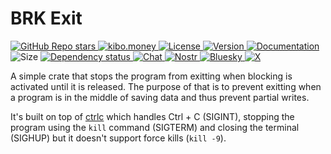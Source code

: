 # BRK Exit

<p align="left">
  <a href="https://github.com/bitcoinresearchkit/brk">
    <img alt="GitHub Repo stars" src="https://img.shields.io/github/stars/bitcoinresearchkit/brk?style=social">
  </a>
  <a href="https://kibo.money">
    <img alt="kibo.money" src="https://img.shields.io/badge/showcase-kib%C5%8D.money-orange">
  </a>
  <a href="https://github.com/bitcoinresearchkit/brk/blob/main/LICENSE.md">
    <img src="https://img.shields.io/crates/l/brk" alt="License" />
  </a>
  <a href="https://crates.io/crates/brk_exit">
    <img src="https://img.shields.io/crates/v/brk_exit" alt="Version" />
  </a>
  <a href="https://docs.rs/brk_exit">
    <img src="https://img.shields.io/docsrs/brk_exit" alt="Documentation" />
  </a>
  <img src="https://img.shields.io/crates/size/brk_exit" alt="Size" />
  <a href="https://deps.rs/crate/brk_exit">
    <img src="https://deps.rs/crate/brk_exit/latest/status.svg" alt="Dependency status">
  </a>
  <a href="https://discord.gg/Cvrwpv3zEG">
    <img src="https://img.shields.io/discord/1350431684562124850" alt="Chat" />
  </a>
  <a href="https://primal.net/p/nprofile1qqsfw5dacngjlahye34krvgz7u0yghhjgk7gxzl5ptm9v6n2y3sn03sqxu2e6">
    <img src="https://img.shields.io/badge/nostr-purple?link=https%3A%2F%2Fprimal.net%2Fp%2Fnprofile1qqsfw5dacngjlahye34krvgz7u0yghhjgk7gxzl5ptm9v6n2y3sn03sqxu2e6" alt="Nostr" />
  </a>
  <a href="https://bsky.app/profile/bitcoinresearchkit.org">
    <img src="https://img.shields.io/badge/bluesky-blue?link=https%3A%2F%2Fbsky.app%2Fprofile%2Fbitcoinresearchkit.org" alt="Bluesky" />
  </a>
  <a href="https://x.com/0xbrk">
    <img src="https://img.shields.io/badge/x.com-black" alt="X" />
  </a>
</p>

A simple crate that stops the program from exitting when blocking is activated until it is released. The purpose of that is to prevent exitting when a program is in the middle of saving data and thus prevent partial writes.

It's built on top of [ctrlc](https://crates.io/crates/ctrlc) which handles Ctrl + C (SIGINT), stopping the program using the `kill` command (SIGTERM) and closing the terminal (SIGHUP) but it doesn't support force kills (`kill -9`).

